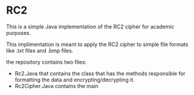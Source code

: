 # RC2
This is a simple Java implementation of the RC2 cipher for academic purposes.

This implimentation is meant to apply the RC2 cipher to simple file formats 
like .txt files and .bmp files.

the repository contains two files:
* Rc2.Java that contains the class that has the methods responsible for
  formatting the data and encrypting/decrypting it.
* Rc2Cipher.Java contains the main
